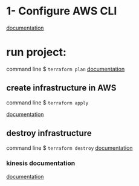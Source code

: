 # 1- Configure AWS CLI
[documentation](https://docs.aws.amazon.com/cli/latest/userguide/cli-configure-quickstart.html)

# run project:

command line $
```terraform plan```
[documentation](https://www.terraform.io/docs/cli/commands/plan.html)



## create infrastructure in AWS
command line $
```terraform apply```

[documentation](https://www.terraform.io/docs/cli/commands/apply.html)


## destroy infrastructure

command line $
 ```terraform destroy```
[documentation](https://www.terraform.io/docs/cli/commands/destroy.html)


### kinesis documentation 
[documentation](https://docs.aws.amazon.com/kinesis/latest/APIReference/API_GetShardIterator.html)